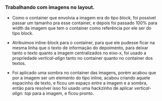 ### Trabalhando com imagens no layout.

- Como o container que envolvia a imagem era do tipo _block_, foi possível passar um tamanho pra esse container, e depois foi passado 100% para width da imagem que tem o container como referência por ele ser do tipo block.

- Atribuimos inline-block para o container, para que ele pudesse ficar na mesma linha que o texto de informação do depoimento, para deixar tanto o texto quanto a imagem centralizados no eixo-x, foi usado a propriedade _vertical-align_ tanto no container quanto no container dos textos.

- Foi aplicado uma sombra no container das imagens, porém acabou que por a imagem ser um elemento do tipo inline, acabou criando aquele espacinho de texto, e ficou um espaço entre a imagem e a sombra, então para resolver isso foi usado uma hackzinho de aplicar _vertical-align: top_ para a imagem, e ficou pronto.
